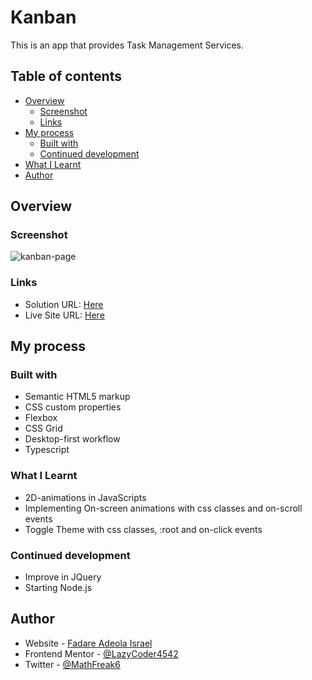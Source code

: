 # Kanban

This is an app that provides Task Management Services.

## Table of contents

- [Overview](#overview)
  - [Screenshot](#screenshot)
  - [Links](#links)
- [My process](#my-process)
  - [Built with](#built-with)
  - [Continued development](#continued-development)
- [What I Learnt](#what-i-learnt)
- [Author](#author)

## Overview

### Screenshot
![kanban-page](https://kanban-tasks-app.netlify.app/assets/images/preview.png)

### Links

- Solution URL: [Here](https://github.com/LazyCoder4542/Kanban/find/master)
- Live Site URL: [Here](https://kanban-tasks-app.netlify.app)

## My process

### Built with

- Semantic HTML5 markup
- CSS custom properties
- Flexbox
- CSS Grid
- Desktop-first workflow
- Typescript

### What I Learnt
- 2D-animations in JavaScripts
- Implementing On-screen animations with css classes and on-scroll events
- Toggle Theme with css classes, :root and on-click events

### Continued development

- Improve in JQuery
- Starting Node.js

## Author

- Website - [Fadare Adeola Israel](https://lazycoder.great-site.net)
- Frontend Mentor - [@LazyCoder4542](https://www.frontendmentor.io/profile/LazyCoder4542)
- Twitter - [@MathFreak6](https://www.twitter.com/MathFreak6)